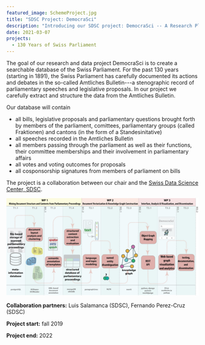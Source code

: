 ```yaml
---
featured_image: SchemeProject.jpg
title: "SDSC Project: DemocraSci"
description: "Introducing our SDSC project: DemocraSci -- A Research Platform for Data-Driven Democracy Studies in Switzerland"
date: 2021-03-07
projects:
  - 130 Years of Swiss Parliament
---
```


The goal of our research and data project DemocraSci is to create a searchable database of the Swiss Parliament. For the past 130 years (starting in 1891), the Swiss Parliament has carefully documented its actions and debates in the so-called Amtliches Bulletin---a stenographic record of parliamentary speeches and legislative proposals. In our project we carefully extract and structure the data from the Amtliches Bulletin. 

Our database will contain 

- all bills, legislative proposals and parliamentary questions brought forth by  members of the parliament, comittees, parliamentary groups (called Fraktionen) and cantons (in the form of a Standesinitative)
- all speeches recorded in the Amtliches Bulletin
- all members passing through the parliament as well as their functions, their committee memberships and their involvement in parliamentary affairs
- all votes and voting outcomes for proposals
- all cosponsorship signatures from members of parliament on bills

The project is a collaboration between our chair and the [Swiss Data Science Center, SDSC](https://datascience.ch). 

![Our project overview](SchemeProject.jpg)

**Collaboration partners:** Luis Salamanca (SDSC), Fernando Perez-Cruz (SDSC)

**Project start:** fall 2019

**Project end:** 2022
